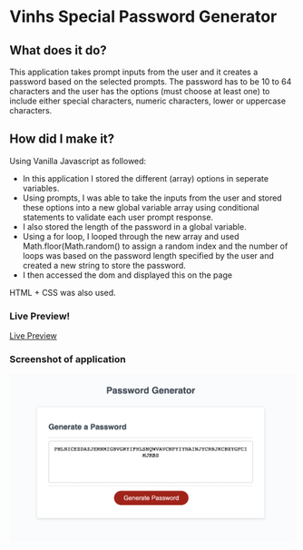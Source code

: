 # Vinhs Special Password Generator

## What does it do?

This application takes prompt inputs from the user and it creates a password based on the selected prompts. The password has to be 10 to 64 characters and the user has the options (must choose at least one) to include either special characters, numeric characters, lower or uppercase characters.

## How did I make it?

Using Vanilla Javascript as followed:

- In this application I stored the different (array) options in seperate variables.
- Using prompts, I was able to take the inputs from the user and stored these options into a new global variable array using conditional statements to validate each user prompt response.
- I also stored the length of the password in a global variable.
- Using a for loop, I looped through the new array and used Math.floor(Math.random() to assign a random index and the number of loops was based on the password length specified by the user and created a new string to store the password.
- I then accessed the dom and displayed this on the page 

HTML + CSS was also used.

### Live Preview!

[Live Preview](https://vinhkietla.github.io/Vinhs-Special-Password-Generator-/)


### Screenshot of application

![Screenshot of application](assets/screenshotofpwgen.png)
